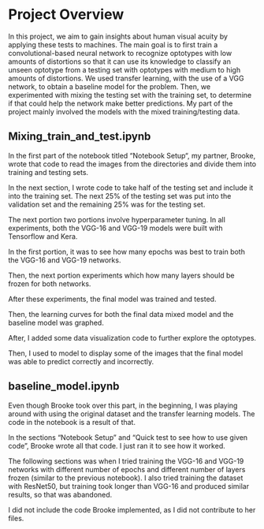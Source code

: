
# Project Overview

 In this project, we aim to gain insights about human visual acuity by applying these tests to machines. The main goal is to first train a convolutional-based neural network to recognize optotypes with low amounts of distortions so that it can use its knowledge to classify an unseen optotype from a testing set with optotypes with medium to high amounts of distortions. We used transfer learning, with the use of a VGG network, to obtain a baseline model for the problem. Then, we experimented with mixing the testing set with the training set, to determine if that could help the network make better predictions. My part of the project mainly involved the models with the mixed training/testing data. 


## Mixing_train_and_test.ipynb

In the first part of the notebook titled “Notebook Setup“, my partner, Brooke, wrote that code to read the images from the directories and divide them into training and testing sets. 

In the next section, I wrote code to take half of the testing set and include it into the training set. The next 25% of the testing set was put into the validation set and the remaining 25% was for the testing set. 

The next portion two portions involve hyperparameter tuning. In all experiments, both the VGG-16 and VGG-19 models were built with Tensorflow and Kera.

In the first portion, it was to see how many epochs was best to train both the VGG-16 and VGG-19 networks.

Then, the next portion experiments which how many layers should be frozen for both networks. 

After these experiments, the final model was trained and tested. 

Then, the learning curves for both the final data mixed model and the baseline model was graphed. 

After, I added some data visualization code to further explore the optotypes.  

Then, I used to model to display some of the images that the final model was able to predict correctly and incorrectly. 

## baseline_model.ipynb

Even though Brooke took over this part, in the beginning, I was playing around with using the original dataset and the transfer learning models. The code in the notebook is a result of that. 

In the sections “Notebook Setup” and “Quick test to see how to use given code”, Brooke wrote all that code. I just ran it to see how it worked. 

The following sections was when I tried training the VGG-16 and VGG-19 networks with different number of epochs and different number of layers frozen (similar to the previous notebook). I also tried training the dataset with ResNet50, but training took longer than VGG-16 and produced similar results, so that was abandoned. 

I did not include the code Brooke implemented, as I did not contribute to her files. 


